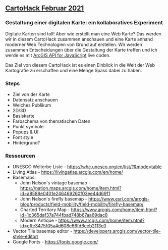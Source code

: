 ## [CartoHack Februar 2021](https://visualisierung.dgfk.net/de/events/cartohack/)

### Gestaltung einer digitalen Karte: ein kollaboratives Experiment

Digitale Karten sind toll! Aber wie erstellt man eine Web Karte? Das werden wir in diesem CartoHack zusammen anschauen und eine Karte anhand moderner Web Technologien von Grund auf erstellen. Wir werden zusammen Entscheidungen über die Gestaltung der Karte treffen und ich werde es mit [ArcGIS API for JavaScript](https://developers.arcgis.com/javascript/latest/) live coden.

Das Ziel von diesem CartoHack ist es einen Einblick in die Welt der Web Kartografie zu erschaffen und eine Menge Spass dabei zu haben.

### Steps

- Ziel von der Karte
- Datensatz anschauen
- Welches Publikum
- 2D/3D
- Basiskarte
- Farbschema von thematischen Daten
- Punkt symbole
- Popups & UI
- Font style
- Hintergrund?

### Ressourcen

- UNESCO Welterbe Liste - https://whc.unesco.org/en/list/?&mode=table
- Living Atlas - https://livingatlas.arcgis.com/en/home/
- Basemaps:
    - John Nelson's vintage basemap - https://nation.maps.arcgis.com/home/item.html?id=a8588e0401e246469260f03ee44d69f1
    - John Nelson's firefly basemap - https://www.esri.com/arcgis-blog/products/field-mobility/field-mobility/firefly-basemap/
    - Charted Territory Map - https://www.arcgis.com/home/item.html?id=1c365daf37a744fbad748b67aa69dac8
    - Modern Antique - https://www.arcgis.com/home/item.html?id=effe3475f05a4d608e66fd6eeb2113c0
- Vector Tile basemap editor - https://developers.arcgis.com/vector-tile-style-editor/
- Google Fonts - https://fonts.google.com/
